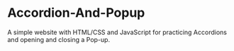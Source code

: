 # Accordion-And-Popup
A simple website with HTML/CSS and JavaScript for practicing Accordions and opening and closing a Pop-up.
